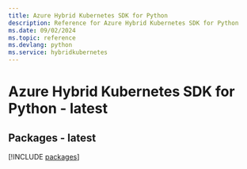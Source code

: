 ```yaml
---
title: Azure Hybrid Kubernetes SDK for Python
description: Reference for Azure Hybrid Kubernetes SDK for Python
ms.date: 09/02/2024
ms.topic: reference
ms.devlang: python
ms.service: hybridkubernetes
---
```

# Azure Hybrid Kubernetes SDK for Python - latest
## Packages - latest
[!INCLUDE [packages](hybrid-kubernetes-index.md)]